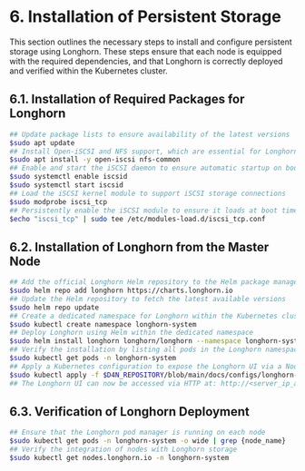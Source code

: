 # 6. Installation of Persistent Storage

This section outlines the necessary steps to install and configure persistent storage using Longhorn. These steps ensure that each node is equipped with the required dependencies, and that Longhorn is correctly deployed and verified within the Kubernetes cluster.

## 6.1. Installation of Required Packages for Longhorn

```bash
## Update package lists to ensure availability of the latest versions
$sudo apt update
## Install Open-iSCSI and NFS support, which are essential for Longhorn storage operations
$sudo apt install -y open-iscsi nfs-common
## Enable and start the iSCSI daemon to ensure automatic startup on boot
$sudo systemctl enable iscsid
$sudo systemctl start iscsid
## Load the iSCSI kernel module to support iSCSI storage connections
$sudo modprobe iscsi_tcp
## Persistently enable the iSCSI module to ensure it loads at boot time
$echo "iscsi_tcp" | sudo tee /etc/modules-load.d/iscsi_tcp.conf
```

## 6.2. Installation of Longhorn from the Master Node

```bash
## Add the official Longhorn Helm repository to the Helm package manager
$sudo helm repo add longhorn https://charts.longhorn.io
## Update the Helm repository to fetch the latest available versions
$sudo helm repo update
## Create a dedicated namespace for Longhorn within the Kubernetes cluster
$sudo kubectl create namespace longhorn-system
## Deploy Longhorn using Helm within the dedicated namespace
$sudo helm install longhorn longhorn/longhorn --namespace longhorn-system
## Verify the installation by listing all pods in the Longhorn namespace
$sudo kubectl get pods -n longhorn-system
## Apply a Kubernetes configuration to expose the Longhorn UI via a NodePort service
$sudo kubectl apply -f $D4N_REPOSITORY/blob/main/docs/configs/longhorn-proxy.nodeport.yaml
## The Longhorn UI can now be accessed via HTTP at: http://<server_ip_address>:30080
```

## 6.3. Verification of Longhorn Deployment

```bash
## Ensure that the Longhorn pod manager is running on each node
$sudo kubectl get pods -n longhorn-system -o wide | grep {node_name}
## Verify the integration of nodes with Longhorn storage
$sudo kubectl get nodes.longhorn.io -n longhorn-system
```
